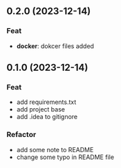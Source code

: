 ## 0.2.0 (2023-12-14)

### Feat

- **docker**: dokcer files added

## 0.1.0 (2023-12-14)

### Feat

- add requirements.txt
- add project base
- add .idea to gitignore

### Refactor

- add some note to README
- change some typo in README file
